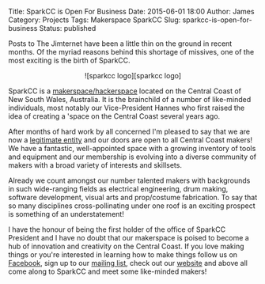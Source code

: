 Title: SparkCC is Open For Business 
Date: 2015-06-01 18:00
Author: James 
Category: Projects
Tags: Makerspace SparkCC
Slug: sparkcc-is-open-for-business
Status: published

Posts to The Jimternet have been a little thin on the ground in recent months. Of the myriad reasons behind this shortage of missives, one of the most exciting is the birth of SparkCC.

<center>![sparkcc logo][sparkcc logo]</center>
<!--more-->

SparkCC is a [makerspace/hackerspace][wikipedia hackerspace] located on the Central Coast of New South Wales, Australia. It is the brainchild of a number of like-minded individuals, most notably our Vice-President Hannes who first raised the idea of creating a 'space on the Central Coast several years ago.

After months of hard work by all concerned I'm pleased to say that we are now a [legitimate entity][sparkcc official] and our doors are open to all Central Coast makers! We have a fantastic, well-appointed space with a growing inventory of tools and equipment and our membership is evolving into a diverse community of makers with a broad variety of interests and skillsets.

Already we count amongst our number talented makers with backgrounds in such wide-ranging fields as electrical engineering, drum making, software development, visual arts and prop/costume fabrication. To say that so many disciplines cross-pollinating under one roof is an exciting prospect is something of an understatement!

I have the honour of being the first holder of the office of SparkCC President and I have no doubt that our makerspace is poised to become a hub of innovation and creativity on the Central Coast. If you love making things or you're interested in learning how to make things follow us on [Facebook][sparkcc facebook], sign up to our [mailing list][sparkcc mailing list], check out our [website][sparkcc website] and above all come along to SparkCC and meet some like-minded makers!

[sparkcc logo]:https://c4.staticflickr.com/8/7737/18155698330_57e7f0d039.jpg
[wikipedia hackerspace]:http://en.wikipedia.org/wiki/Hackerspace
[sparkcc official]:http://sparkcc.org/sparkcc-is-official/
[sparkcc facebook]:https://www.facebook.com/sparkcentralcoast
[sparkcc mailing list]:http://sparkcc.org/
[sparkcc website]:http://sparkcc.org/
